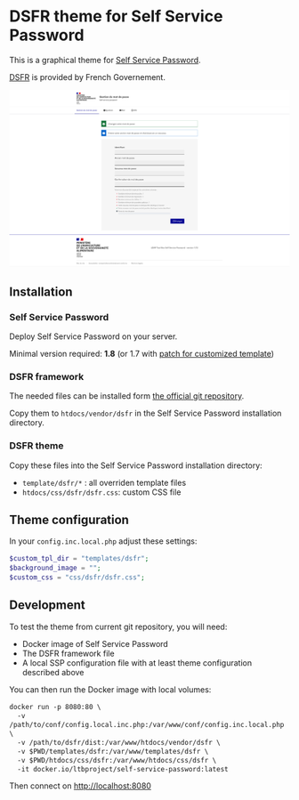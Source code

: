 # DSFR theme for Self Service Password

This is a graphical theme for [Self Service Password](https://github.com/ltb-project/self-service-password).

[DSFR](https://github.com/GouvernementFR/dsfr) is provided by French Governement.

![Screenshot of Self Service Password with DSFR theme](screenshot-ssp-dsfr.png)

## Installation

### Self Service Password

Deploy Self Service Password on your server.

Minimal version required: **1.8** (or 1.7 with [patch for customized template](https://github.com/ltb-project/self-service-password/pull/1051))

### DSFR framework

The needed files can be installed form [the official git repository](https://github.com/GouvernementFR/dsfr).

Copy them to `htdocs/vendor/dsfr` in the Self Service Password installation directory.

### DSFR theme

Copy these files into the Self Service Password installation directory:
* `template/dsfr/*` : all overriden template files
* `htdocs/css/dsfr/dsfr.css`: custom CSS file

## Theme configuration

In your `config.inc.local.php` adjust these settings:
```php
$custom_tpl_dir = "templates/dsfr";
$background_image = "";
$custom_css = "css/dsfr/dsfr.css";
```

## Development

To test the theme from current git repository, you will need:
* Docker image of Self Service Password
* The DSFR framework file
* A local SSP configuration file with at least theme configuration described above

You can then run the Docker image with local volumes:
```
docker run -p 8080:80 \
  -v /path/to/conf/config.local.inc.php:/var/www/conf/config.inc.local.php \
  -v /path/to/dsfr/dist:/var/www/htdocs/vendor/dsfr \
  -v $PWD/templates/dsfr:/var/www/templates/dsfr \
  -v $PWD/htdocs/css/dsfr:/var/www/htdocs/css/dsfr \
  -it docker.io/ltbproject/self-service-password:latest
```

Then connect on [http://localhost:8080](http://localhost:8080)
